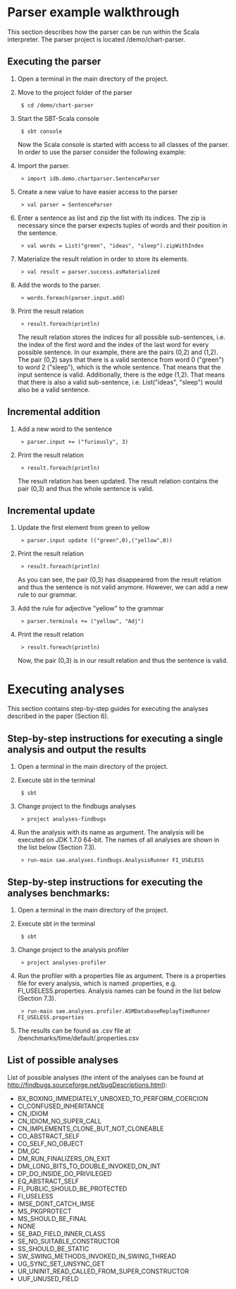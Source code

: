 
# Parser example walkthrough

This section describes how the parser can be run within the Scala interpreter. The parser project is located /demo/chart-parser.

## Executing the parser

1. Open a terminal in the main directory of the project.
2. Move to the project folder of the parser

		$ cd /demo/chart-parser
		
3. Start the SBT-Scala console
		
		$ sbt console
			
	Now the Scala console is started with access to all classes of the parser. In order to use the parser consider the following example:
		
4. Import the parser.

		> import idb.demo.chartparser.SentenceParser 

5. Create a new value to have easier access to the parser

		> val parser = SentenceParser

6. Enter a sentence as list and zip the list with its indices. The zip is necessary since the parser expects tuples of words and their position in the sentence.

		> val words = List("green", "ideas", "sleep").zipWithIndex

7. Materialize the result relation in order to store its elements.

		> val result = parser.success.asMaterialized

8. Add the words to the parser.

		> words.foreach(parser.input.add)

9. Print the result relation 

		> result.foreach(println)
			
	The result relation stores the indices for all possible sub-sentences, i.e. the index of the first word and the index of the last word for every possible sentence. In our example, there are the pairs (0,2) and (1,2). The pair (0,2) says that there is a valid sentence from word 0 ("green") to word 2 ("sleep"), which is the whole sentence. That means that the input sentence is valid. Additionally, there is the edge (1,2). That means that there is also a valid sub-sentence, i.e. List("ideas", "sleep") would also be a valid sentence.
	
## Incremental addition

1. Add a new word to the sentence

		> parser.input += ("furiously", 3)
			
2. Print the result relation 

		> result.foreach(println)
			
	The result relation has been updated. The result relation contains the pair (0,3) and thus the whole sentence is valid.
	
## Incremental update

1. Update the first element from green to yellow

		> parser.input update (("green",0),("yellow",0))
			
2. Print the result relation 

		> result.foreach(println)

	As you can see, the pair (0,3) has disappeared from the result relation and thus the sentence is not valid anymore.	However, we can add a new rule to our grammar.	
		
3. Add the rule for adjective "yellow" to the grammar

		> parser.terminals += ("yellow", "Adj")
			
4. Print the result relation 

		> result.foreach(println)
			
	Now, the pair (0,3) is in our result relation and thus the sentence is valid.
		
		
# Executing analyses

This section contains step-by-step guides for executing the analyses described in the paper (Section 6). 

## Step-by-step instructions for executing a single analysis  and output the results

1. Open a terminal in the main directory of the project.

2. Execute sbt in the terminal

		$ sbt
			
3. Change project to the findbugs analyses

		> project analyses-findbugs
			
4. Run the analysis with its name as argument. The analysis will be executed on JDK 1.7.0 64-bit. The names of all analyses are shown in the list below (Section 7.3).

		> run-main sae.analyses.findbugs.AnalysisRunner FI_USELESS
	
## Step-by-step instructions for executing the analyses benchmarks:

1. Open a terminal in the main directory of the project.
	
2. Execute sbt in the terminal

		$ sbt
	
3. Change project to the analysis profiler

		> project analyses-profiler
			
4. Run the profiler with a properties file as argument. There is a properties file for every analysis, which is named <analysis-name>.properties, e.g. FI_USELESS.properties. Analysis names can be found in the list below (Section 7.3).

		> run-main sae.analyses.profiler.ASMDatabaseReplayTimeRunner FI_USELESS.properties
			
5. The results can be found as .csv file at /benchmarks/time/default/<analsis-name>.properties.csv 
			
## List of possible analyses

List of possible analyses (the intent of the analyses can be found at http://findbugs.sourceforge.net/bugDescriptions.html):

* BX_BOXING_IMMEDIATELY_UNBOXED_TO_PERFORM_COERCION
* CI_CONFUSED_INHERITANCE
* CN_IDIOM
* CN_IDIOM_NO_SUPER_CALL
* CN_IMPLEMENTS_CLONE_BUT_NOT_CLONEABLE
* CO_ABSTRACT_SELF
* CO_SELF_NO_OBJECT
* DM_GC
* DM_RUN_FINALIZERS_ON_EXIT
* DMI_LONG_BITS_TO_DOUBLE_INVOKED_ON_INT
* DP_DO_INSIDE_DO_PRIVILEGED
* EQ_ABSTRACT_SELF
* FI_PUBLIC_SHOULD_BE_PROTECTED
* FI_USELESS
* IMSE_DONT_CATCH_IMSE
* MS_PKGPROTECT
* MS_SHOULD_BE_FINAL
* NONE
* SE_BAD_FIELD_INNER_CLASS
* SE_NO_SUITABLE_CONSTRUCTOR
* SS_SHOULD_BE_STATIC
* SW_SWING_METHODS_INVOKED_IN_SWING_THREAD
* UG_SYNC_SET_UNSYNC_GET
* UR_UNINIT_READ_CALLED_FROM_SUPER_CONSTRUCTOR
* UUF_UNUSED_FIELD